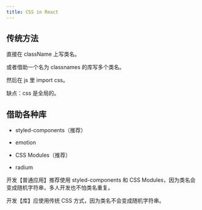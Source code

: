 ```yaml
---
title: CSS in React
---
```


## 传统方法

直接在 className 上写类名。

或者借助一个名为 classnames 的库写多个类名。

然后在 js 里 import css。

缺点：css 是全局的。

## 借助各种库

- styled-components（推荐）

- emotion

- CSS Modules（推荐）

- radium

开发【普通应用】推荐使用 styled-components 和 CSS Modules，因为类名会变成随机字符串，多人开发也不怕类名重复。

开发【库】应使用传统 CSS 方式，因为类名不会变成随机字符串。